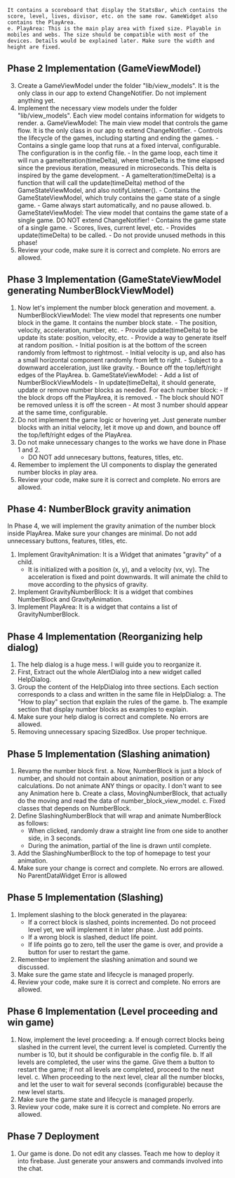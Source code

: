 

    
    
    It contains a scoreboard that display the StatsBar, which contains the score, level, lives, divisor, etc. on the same row. GameWidget also contains the PlayArea.
    e. PlayArea: This is the main play area with fixed size. Playable in mobiles and webs. The size should be compatible with most of the devices. Details would be explained later. Make sure the width and height are fixed.




## Phase 2 Implementation (GameViewModel)
3. Create a GameViewModel under the folder "lib/view_models". It is the only class in our app to extend ChangeNotifier. Do not implement anything yet.
1. Implement the necessary view models under the folder "lib/view_models". Each view model contains information for widgets to render.
    a. GameViewModel: The main view model that controls the game flow. It is the only class in our app to extend ChangeNotifier.
        - Controls the lifecycle of the games, including starting and ending the games. 
        - Contains a single game loop that runs at a fixed interval, configurable. The configuration is in the config file.
        - In the game loop, each time it will run a gameIteration(timeDelta), where timeDelta is the time elapsed since the previous iteration, measured in microseconds. This delta is inspired by the game development.
        - A gameIteration(timeDelta) is a function that will call the update(timeDelta) method of the GameStateViewModel, and also notifyListener().
        - Contains the GameStateViewModel, which truly contains the game state of a single game. 
        - Game always start automatically, and no pause allowed.
    b. GameStateViewModel: The view model that contains the game state of a single game. DO NOT extend ChangeNotifier!
        - Contains the game state of a single game. 
        - Scores, lives, current level, etc.
        - Provides update(timeDelta) to be called.
        - Do not provide unused methods in this phase!
2. Review your code, make sure it is correct and complete. No errors are allowed. 

## Phase 3 Implementation (GameStateViewModel generating NumberBlockViewModel)
1. Now let's implement the number block generation and movement.
    a. NumberBlockViewModel: The view model that represents one number block in the game. It contains the number block state. 
        - The position, velocity, acceleration, number, etc.
        - Provide update(timeDelta) to be update its state: position, velocity, etc.
        - Provide a way to generate itself at random position.
            - Initial position is at the bottom of the screen randomly from leftmost to rightmost.
            - Initial velocity is up, and also has a small horizontal component randomly from left to right.
            - Subject to a downward acceleration, just like gravity.
            - Bounce off the top/left/right edges of the PlayArea.
    b. GameStateViewModel:
        - Add a list of NumberBlockViewModels
        - In update(timeDelta), it should generate, update or remove number blocks as needed. For each number block:
            - If the block drops off the PlayArea, it is removed.
            - The block should NOT be removed unless it is off the screen
        - At most 3 number should appear at the same time, configurable.
2. Do not implement the game logic or hovering yet. Just generate number blocks with an initial velocity, let it move up and down, and bounce off the top/left/right edges of the PlayArea.
3. Do not make unnecessary changes to the works we have done in Phase 1 and 2.
    - DO NOT add unnecesary buttons, features, titles, etc.
4. Remember to implement the UI components to display the generated number blocks in play area.
5. Review your code, make sure it is correct and complete. No errors are allowed. 


## Phase 4: NumberBlock gravity animation
In Phase 4, we will implement the gravity animation of the number block inside PlayArea.
Make sure your changes are minimal. Do not add unnecessary buttons, features, titles, etc.
1. Implement GravityAnimation: It is a Widget that animates "gravity" of a child.
    - It is initialized with a position (x, y), and a velocity (vx, vy). The acceleration is fixed and point downwards. It will animate the child to move according to the physics of gravity.
2. Implement GravityNumberBlock: It is a widget that combines NumberBlock and GravityAnimation.
3. Implement PlayArea: It is a widget that contains a list of GravityNumberBlock.


## Phase 4 Implementation (Reorganizing help dialog)
1. The help dialog is a huge mess. I will guide you to reorganize it.
2. First, Extract out the whole AlertDialog into a new widget called HelpDialog.
3. Group the content of the HelpDialog into three sections. Each section corresponds to a class and written in the same file in HelpDialog:
    a. The "How to play" section that explain the rules of the game.
    b. The example section that display number blocks as examples to explain.
4. Make sure your help dialog is correct and complete. No errors are allowed. 
5. Removing unnecessary spacing SizedBox. Use proper technique.

## Phase 5 Implementation (Slashing animation)
1. Revamp the number block first.
    a. Now, NumberBlock is just a block of number, and should not contain about animation, position or any calculations. Do not animate ANY things or opacity. I don't want to see any Animation here
    b. Create a class, MovingNumberBlock, that actually do the moving and read the data of number_block_view_model.
    c. Fixed classes that depends on NumberBlock.
2. Define SlashingNumberBlock that will wrap and animate NumberBlock as follows:
    - When clicked, randomly draw a straight line from one side to another side, in 3 seconds.
    - During the animation, partial of the line is drawn until complete.
3. Add the SlashingNumberBlock to the top of homepage to test your animation.
4. Make sure your change is correct and complete. No errors are allowed.  No ParentDataWidget Error is allowed 

## Phase 5 Implementation (Slashing)
1. Implement slashing to the block generated in the playarea:
    - If a correct block is slashed, points incremented. Do not proceed level yet, we will implement it in later phase. Just add points.
    - If a wrong block is slashed, deduct life point.
    - If life points go to zero, tell the user the game is over, and provide a button for user to restart the game.
2. Remember to implement the slashing animation and sound we discussed.
3. Make sure the game state and lifecycle is managed properly.
4. Review your code, make sure it is correct and complete. No errors are allowed. 


## Phase 6 Implementation (Level proceeding and win game)
1. Now, implement the level proceeding:
    a. If enough correct blocks being slashed in the current level, the current level is completed. Currently the number is 10, but it should be configurable in the config file.
    b. If all levels are completed, the user wins the game. Give them a button to restart the game; if not all levels are completed, proceed to the next level.
    c. When proceeding to the next level, clear all the number blocks, and let the user to wait for several seconds (configurable) because the new level starts.
2. Make sure the game state and lifecycle is managed properly.
3. Review your code, make sure it is correct and complete. No errors are allowed. 

## Phase 7 Deployment
1. Our game is done. Do not edit any classes. Teach me how to deploy it into firebase. Just generate your answers and commands involved into the chat.